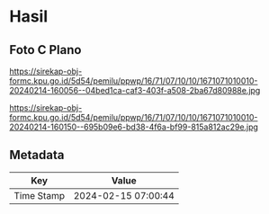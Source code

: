 # Hasil

## Foto C Plano

https://sirekap-obj-formc.kpu.go.id/5d54/pemilu/ppwp/16/71/07/10/10/1671071010010-20240214-160056--04bed1ca-caf3-403f-a508-2ba67d80988e.jpg

https://sirekap-obj-formc.kpu.go.id/5d54/pemilu/ppwp/16/71/07/10/10/1671071010010-20240214-160150--695b09e6-bd38-4f6a-bf99-815a812ac29e.jpg


## Metadata

| Key        | Value               |
| ---------- | ------------------- |
| Time Stamp | 2024-02-15 07:00:44 |



